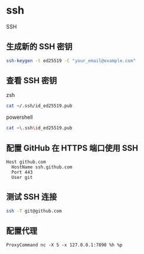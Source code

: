 # ssh

SSH

## 生成新的 SSH 密钥

```sh
ssh-keygen -t ed25519 -C "your_email@example.com"
```

## 查看 SSH 密钥

zsh

```sh
cat ~/.ssh/id_ed25519.pub
```

powershell

```sh
cat ~\.ssh\id_ed25519.pub
```

## 配置 GitHub 在 HTTPS 端口使用 SSH

```
Host github.com
  HostName ssh.github.com
  Port 443
  User git
```

## 测试 SSH 连接

```sh
ssh -T git@github.com
```

## 配置代理

```
ProxyCommand nc -X 5 -x 127.0.0.1:7890 %h %p
```
